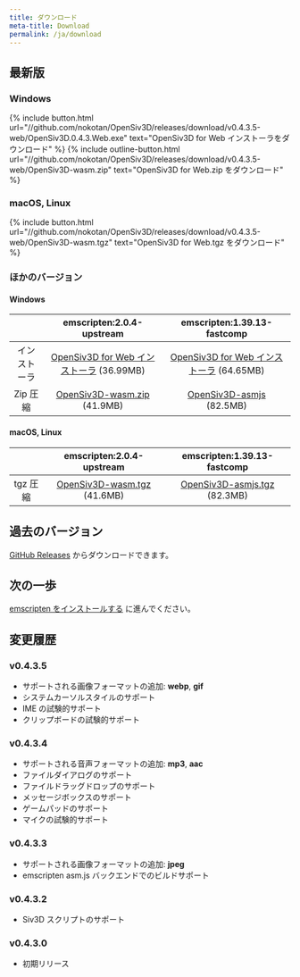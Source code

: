 ```yaml
---
title: ダウンロード
meta-title: Download
permalink: /ja/download
---
```


## 最新版

### Windows

{% include button.html url="//github.com/nokotan/OpenSiv3D/releases/download/v0.4.3.5-web/OpenSiv3D.0.4.3.Web.exe" text="OpenSiv3D for Web インストーラをダウンロード" %}
{% include outline-button.html url="//github.com/nokotan/OpenSiv3D/releases/download/v0.4.3.5-web/OpenSiv3D-wasm.zip" text="OpenSiv3D for Web.zip をダウンロード" %}

### macOS, Linux

{% include button.html url="//github.com/nokotan/OpenSiv3D/releases/download/v0.4.3.5-web/OpenSiv3D-wasm.tgz" text="OpenSiv3D for Web.tgz をダウンロード" %}

### ほかのバージョン

#### Windows

| | emscripten:2.0.4-upstream | emscripten:1.39.13-fastcomp |
| :--: | :--: | :--: |
| インストーラ | [OpenSiv3D for Web インストーラ](https://github.com/nokotan/OpenSiv3D/releases/download/v0.4.3.5-web/OpenSiv3D.0.4.3.Web.exe) (36.99MB) | [OpenSiv3D for Web インストーラ](https://github.com/nokotan/OpenSiv3D/releases/download/v0.4.3.3-web/OpenSiv3D.0.4.3.Web-asmjs.exe) (64.65MB) |
| Zip 圧縮 | [OpenSiv3D-wasm.zip](https://github.com/nokotan/OpenSiv3D/releases/download/v0.4.3.5-web/OpenSiv3D-wasm.zip) (41.9MB) |  [OpenSiv3D-asmjs](https://github.com/nokotan/OpenSiv3D/releases/download/v0.4.3.5-web/OpenSiv3D-asmjs.zip) (82.5MB) |

#### macOS, Linux

| | emscripten:2.0.4-upstream | emscripten:1.39.13-fastcomp |
| :--: | :--: | :--: |
| tgz 圧縮 | [OpenSiv3D-wasm.tgz](https://github.com/nokotan/OpenSiv3D/releases/download/v0.4.3.5-web/OpenSiv3D-wasm.tgz) (41.6MB) | [OpenSiv3D-asmjs.tgz](https://github.com/nokotan/OpenSiv3D/releases/download/v0.4.3.5-web/OpenSiv3D-asmjs.tgz) (82.3MB) |

## 過去のバージョン

[GitHub Releases](https://github.com/nokotan/OpenSiv3D/releases) からダウンロードできます。

## 次の一歩

[emscripten をインストールする](building/get-emscripten) に進んでください。

## 変更履歴

### v0.4.3.5

* サポートされる画像フォーマットの追加: **webp**, **gif**
* システムカーソルスタイルのサポート
* IME の試験的サポート
* クリップボードの試験的サポート

### v0.4.3.4

* サポートされる音声フォーマットの追加: **mp3**, **aac**
* ファイルダイアログのサポート
* ファイルドラッグドロップのサポート
* メッセージボックスのサポート
* ゲームパッドのサポート
* マイクの試験的サポート

### v0.4.3.3

* サポートされる画像フォーマットの追加: **jpeg**
* emscripten asm.js バックエンドでのビルドサポート

### v0.4.3.2

* Siv3D スクリプトのサポート

### v0.4.3.0

* 初期リリース
